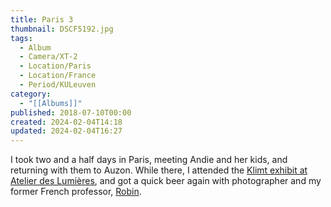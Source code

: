 ```yaml
---
title: Paris 3
thumbnail: DSCF5192.jpg
tags:
  - Album
  - Camera/XT-2
  - Location/Paris
  - Location/France
  - Period/KULeuven
category:
  - "[[Albums]]"
published: 2018-07-10T00:00
created: 2024-02-04T14:18
updated: 2024-02-04T16:27
---
```

I took two and a half days in Paris, meeting Andie and her kids, and returning with them to Auzon. While there, I attended the [Klimt exhibit at Atelier des Lumières](https://www.atelier-lumieres.com/en/gustav-klimt), and got a quick beer again with photographer and my former French professor, [Robin](https://unsplash.com/@robinoode).
